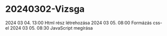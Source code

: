# 20240302-Vizsga
2024 03 04. 13:00 Html rész létrehozása
2024 03 05. 08:00 Formázás css-el 
2024 03 05. 08:30 JavaScript megírása
